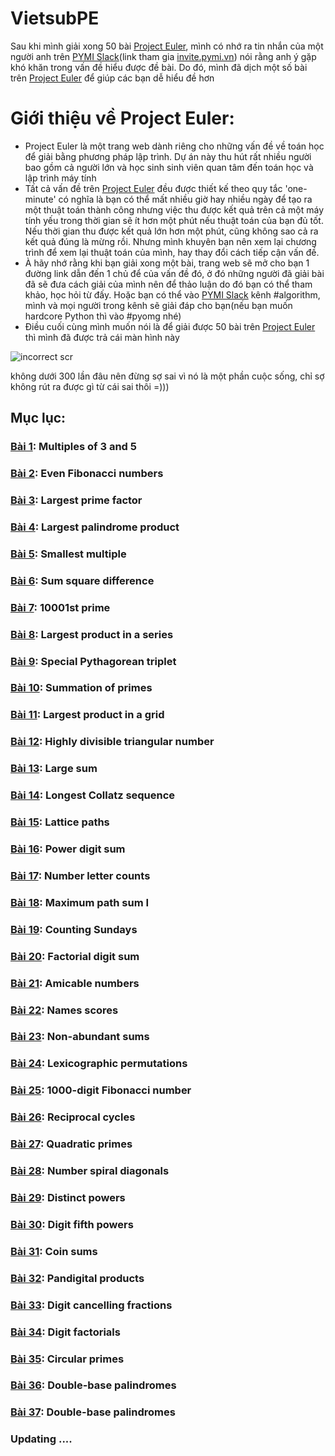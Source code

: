# VietsubPE
Sau khi mình giải xong 50 bài [Project Euler](https://projecteuler.net/), mình có nhớ ra tin nhắn của một người anh trên [PYMI Slack](https://pymi.slack.com/)(link tham gia [invite.pymi.vn](https://pymi-slack.herokuapp.com/)) nói rằng anh ý gặp khó khăn trong vấn đề hiểu được đề bài. Do đó, mình đã dịch một số bài trên [Project Euler](https://projecteuler.net/) để giúp các bạn dễ hiểu đề hơn

# Giới thiệu về Project Euler:
- Project Euler là một trang web dành riêng cho những vấn đề về toán học để giải bằng phương pháp lập trình. Dự án này thu hút rất nhiều người bao gồm cả người lớn và học sinh sinh viên quan tâm đến toán học và lập trình máy tính
- Tất cả vấn đề trên [Project Euler](https://projecteuler.net/) đều được thiết kế theo quy tắc 'one-minute' có nghĩa là bạn có thể mất nhiều giờ hay nhiều ngày để tạo ra một thuật toán thành công nhưng việc thu được kết quả trên cả một máy tính yếu trong thời gian sẽ ít hơn một phút nếu thuật toán của bạn đủ tốt. Nếu thời gian thu được kết quả lớn hơn một phút, cũng không sao cả ra kết quả đúng là mừng rồi. Nhưng mình khuyên bạn nên xem lại chương trình để xem lại thuật toán của mình, hay thay đổi cách tiếp cận vấn đề.
- À hãy nhớ rằng khi bạn giải xong một bài, trang web sẽ mở cho bạn 1 đường link dẫn đến 1 chủ để của vấn đề đó, ở đó những người đã giải bài đã sẽ đưa cách giải của mình nên để thảo luận do đó bạn có thể tham khảo, học hỏi từ đấy. Hoặc bạn có thể vào [PYMI Slack](https://pymi.slack.com/) kênh #algorithm, mình và mọi người trong kênh sẽ giải đáp cho bạn(nếu bạn muốn hardcore Python thì vào #pyomg nhé)
- Điều cuối cùng mình muốn nói là để giải được 50 bài trên [Project Euler](https://projecteuler.net/) thì mình đã được trả cái màn hình này
<img src="https://i.imgur.com/GaAcq4i.png" alt="incorrect scr">
<p>không dưới 300 lần đâu nên đừng sợ sai vì nó là một phần cuộc sống, chỉ sợ không rút ra được gì từ cái sai thôi =)))</p>

## Mục lục:
### [Bài 1](https://dosontung007.github.io/VietsubPE/Problem%201%20-%20Project%20Euler.html): Multiples of 3 and 5
### [Bài 2](https://dosontung007.github.io/VietsubPE/Problem%202%20-%20Project%20Euler.html): Even Fibonacci numbers
### [Bài 3](https://dosontung007.github.io/VietsubPE/Problem%203%20-%20Project%20Euler.html): Largest prime factor
### [Bài 4](https://dosontung007.github.io/VietsubPE/Problem%204%20-%20Project%20Euler.html): Largest palindrome product
### [Bài 5](https://dosontung007.github.io/VietsubPE/Problem%205%20-%20Project%20Euler.html): Smallest multiple
### [Bài 6](https://dosontung007.github.io/VietsubPE/Problem%206%20-%20Project%20Euler.html): Sum square difference
### [Bài 7](https://dosontung007.github.io/VietsubPE/Problem%207%20-%20Project%20Euler.html): 10001st prime
### [Bài 8](https://dosontung007.github.io/VietsubPE/Problem%208%20-%20Project%20Euler.html): Largest product in a series
### [Bài 9](https://dosontung007.github.io/VietsubPE/Problem%209%20-%20Project%20Euler.html): Special Pythagorean triplet
### [Bài 10](https://dosontung007.github.io/VietsubPE/Problem%2010%20-%20Project%20Euler.html): Summation of primes
### [Bài 11](https://dosontung007.github.io/VietsubPE/Problem%2011%20-%20Project%20Euler.html): Largest product in a grid
### [Bài 12](https://dosontung007.github.io/VietsubPE/Problem%2012%20-%20Project%20Euler.html): Highly divisible triangular number
### [Bài 13](https://dosontung007.github.io/VietsubPE/Problem%2013%20-%20Project%20Euler.html): Large sum
### [Bài 14](https://dosontung007.github.io/VietsubPE/Problem%2014%20-%20Project%20Euler.html): Longest Collatz sequence	
### [Bài 15](https://dosontung007.github.io/VietsubPE/Problem%2015%20-%20Project%20Euler.html): Lattice paths
### [Bài 16](https://dosontung007.github.io/VietsubPE/Problem%2016%20-%20Project%20Euler.html): Power digit sum
### [Bài 17](https://dosontung007.github.io/VietsubPE/Problem%2017%20-%20Project%20Euler.html): Number letter counts
### [Bài 18](https://dosontung007.github.io/VietsubPE/Problem%2018%20-%20Project%20Euler.html): Maximum path sum I
### [Bài 19](https://dosontung007.github.io/VietsubPE/Problem%2019%20-%20Project%20Euler.html): Counting Sundays
### [Bài 20](https://dosontung007.github.io/VietsubPE/Problem%2020%20-%20Project%20Euler.html): Factorial digit sum
### [Bài 21](https://dosontung007.github.io/VietsubPE/Problem%2021%20-%20Project%20Euler.html): Amicable numbers
### [Bài 22](https://dosontung007.github.io/VietsubPE/Problem%2022%20-%20Project%20Euler.html): Names scores
### [Bài 23](https://dosontung007.github.io/VietsubPE/Problem%2023%20-%20Project%20Euler.html): Non-abundant sums
### [Bài 24](https://dosontung007.github.io/VietsubPE/Problem%2024%20-%20Project%20Euler.html): Lexicographic permutations
### [Bài 25](https://dosontung007.github.io/VietsubPE/Problem%2025%20-%20Project%20Euler.html): 1000-digit Fibonacci number
### [Bài 26](https://dosontung007.github.io/VietsubPE/Problem%2026%20-%20Project%20Euler.html): Reciprocal cycles
### [Bài 27](https://dosontung007.github.io/VietsubPE/Problem%2027%20-%20Project%20Euler.html): Quadratic primes	
### [Bài 28](https://dosontung007.github.io/VietsubPE/Problem%2028%20-%20Project%20Euler.html): Number spiral diagonals
### [Bài 29](https://dosontung007.github.io/VietsubPE/Problem%2029%20-%20Project%20Euler.html): Distinct powers	
### [Bài 30](https://dosontung007.github.io/VietsubPE/Problem%2030%20-%20Project%20Euler.html): Digit fifth powers
### [Bài 31](https://dosontung007.github.io/VietsubPE/Problem%2031%20-%20Project%20Euler.html): Coin sums
### [Bài 32](https://dosontung007.github.io/VietsubPE/Problem%2032%20-%20Project%20Euler.html): Pandigital products
### [Bài 33](https://dosontung007.github.io/VietsubPE/Problem%2033%20-%20Project%20Euler.html):	Digit cancelling fractions
### [Bài 34](https://dosontung007.github.io/VietsubPE/Problem%2034%20-%20Project%20Euler.html):	Digit factorials
### [Bài 35](https://dosontung007.github.io/VietsubPE/Problem%2035%20-%20Project%20Euler.html): Circular primes
### [Bài 36](https://dosontung007.github.io/VietsubPE/Problem%2036%20-%20Project%20Euler.html): Double-base palindromes
### [Bài 37](https://dosontung007.github.io/VietsubPE/Problem%2037%20-%20Project%20Euler.html): Double-base palindromes
### Updating ....
